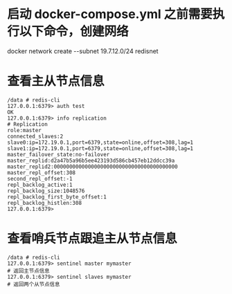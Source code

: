 # 启动 docker-compose.yml 之前需要执行以下命令，创建网络
docker network create --subnet 19.7.12.0/24 redisnet

# 查看主从节点信息
```shell
/data # redis-cli
127.0.0.1:6379> auth test
OK
127.0.0.1:6379> info replication
# Replication
role:master
connected_slaves:2
slave0:ip=172.19.0.1,port=6379,state=online,offset=308,lag=1
slave1:ip=172.19.0.1,port=6379,state=online,offset=308,lag=1
master_failover_state:no-failover
master_replid:d2a47b5a96b5ee423193d586cb457eb12ddcc39a
master_replid2:0000000000000000000000000000000000000000
master_repl_offset:308
second_repl_offset:-1
repl_backlog_active:1
repl_backlog_size:1048576
repl_backlog_first_byte_offset:1
repl_backlog_histlen:308
127.0.0.1:6379> 
```


# 查看哨兵节点跟追主从节点信息
```shell
/data # redis-cli
127.0.0.1:6379> sentinel master mymaster
# 返回主节点信息
127.0.0.1:6379> sentinel slaves mymaster
# 返回两个从节点信息
```
